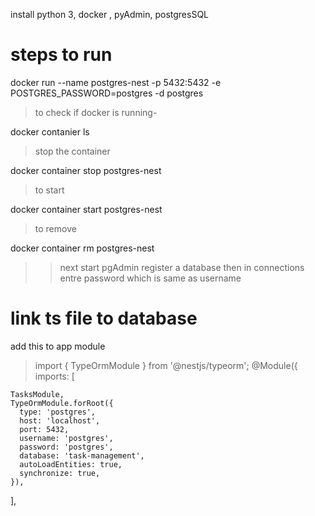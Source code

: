 install python 3, docker , pyAdmin, postgresSQL

# steps to run

docker run --name postgres-nest -p 5432:5432 -e POSTGRES_PASSWORD=postgres -d postgres

> to check if docker is running-

docker contanier ls

> stop the container

docker container stop postgres-nest

> to start

docker container start postgres-nest

> to remove

docker container rm postgres-nest

> > next start pgAdmin register a database then in connections entre password which is same as username

# link ts file to database

add this to app module

> import { TypeOrmModule } from '@nestjs/typeorm';
> @Module({
> imports: [

    TasksModule,
    TypeOrmModule.forRoot({
      type: 'postgres',
      host: 'localhost',
      port: 5432,
      username: 'postgres',
      password: 'postgres',
      database: 'task-management',
      autoLoadEntities: true,
      synchronize: true,
    }),

],
